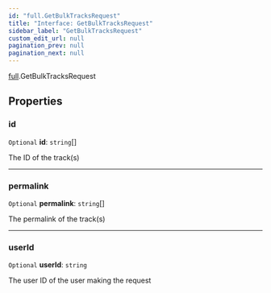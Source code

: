 ```yaml
---
id: "full.GetBulkTracksRequest"
title: "Interface: GetBulkTracksRequest"
sidebar_label: "GetBulkTracksRequest"
custom_edit_url: null
pagination_prev: null
pagination_next: null
---
```


[full](../namespaces/full.md).GetBulkTracksRequest

## Properties

### id

 `Optional` **id**: `string`[]

The ID of the track(s)

___

### permalink

 `Optional` **permalink**: `string`[]

The permalink of the track(s)

___

### userId

 `Optional` **userId**: `string`

The user ID of the user making the request
